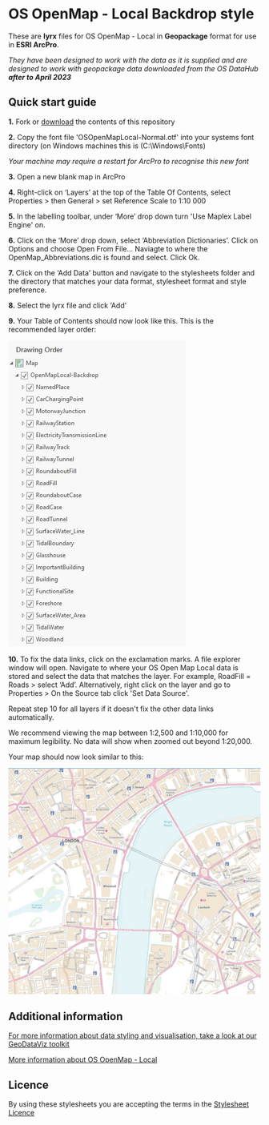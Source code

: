 # OS OpenMap - Local Backdrop style

These are **lyrx** files for OS OpenMap - Local in **Geopackage** format for use in **ESRI ArcPro**.

*They have been designed to work with the data as it is supplied and are designed to work with geopackage data downloaded from the OS DataHub **after to April 2023***

## Quick start guide

**1.**  Fork or [download](https://github.com/OrdnanceSurvey/OS-OpenMap-Local-stylesheets/archive/master.zip) the contents of this repository

**2.**  Copy the font file 'OSOpenMapLocal-Normal.otf' into your systems font directory (on Windows machines this is (C:\Windows\Fonts)

*Your machine may require a restart for ArcPro to recognise this new font*

**3.**  Open a new blank map in ArcPro

**4.** Right-click on ‘Layers’ at the top of the Table Of Contents, select Properties > then General > set Reference Scale to 1:10 000

**5.**  In the labelling toolbar, under ‘More’ drop down turn 'Use Maplex Label Engine' on.

**6.**  Click on the ‘More’ drop down, select ‘Abbreviation Dictionaries’. Click on Options and choose Open From File... Naviagte to where the OpenMap_Abbreviations.dic is found and select. Click Ok.

**7.**  Click on the ‘Add Data’ button and navigate to the stylesheets folder and the directory that matches your data format, stylesheet format and style preference. 

**8.**  Select the lyrx file and click ‘Add’

**9.**  Your Table of Contents should now look like this. This is the recommended layer order:

  ![Screenshot](https://github.com/OrdnanceSurvey/OS-OpenMap-Local-stylesheets/blob/165f611799907231a5168d1d805c5e7d2f9bf71b/Geopackage%20stylesheets%20(post%20April%202023)/ESRI%20ArcPro%20stylesheets%20(LYRX)/Backdrop%20style/images/OML_BD_layer_order.JPG "Recommended layer order for OS Open Map Local")

**10.**  To fix the data links, click on the exclamation marks. A file explorer window will open. Navigate to where your OS Open Map Local data is stored and select the data that matches the layer. For example, RoadFill = Roads > select ‘Add’. Alternatively, right click on the layer and go to Properties > On the Source tab click 'Set Data Source'.

Repeat step 10 for all layers if it doesn't fix the other data links automatically.

We recommend viewing the map between 1:2,500 and 1:10,000 for maximum legibility. No data will show when zoomed out beyond 1:20,000.

Your map should now look similar to this: 

  ![Screenshot](https://github.com/OrdnanceSurvey/OS-OpenMap-Local-stylesheets/blob/3404372b18a63a08de0eef90ebfbeeca4e5d6219/Geopackage%20stylesheets%20(post%20April%202023)/ESRI%20ArcPro%20stylesheets%20(LYRX)/Backdrop%20style/images/OML_Backdrop.JPG "Screenshot of OS OpenMap - Local")

## Additional information

[For more information about data styling and visualisation, take a look at our GeoDataViz toolkit](https://github.com/OrdnanceSurvey/GeoDataViz-Toolkit)

[More information about OS OpenMap - Local](http://www.ordnancesurvey.co.uk/business-and-government/products/os-open-map-local.html)

## Licence

By using these stylesheets you are accepting the terms in the [Stylesheet Licence](http://www.ordnancesurvey.co.uk/docs/licences/stylesheet-licence-v2.pdf)

